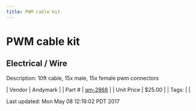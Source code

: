 ```yaml
---
title: PWM cable kit
---
```


# PWM cable kit
## Electrical / Wire
Description: 	10ft cable, 15x male, 15x female pwm connectors 

| Vendor | Andymark | 
| Part # | [am-2868](http://www.andymark.com/Electronic-p/am-2868.htm) | 
| Unit Price | $25.00 | 
| Tags: |  | 

Last updated: Mon May 08 12:19:02 PDT 2017